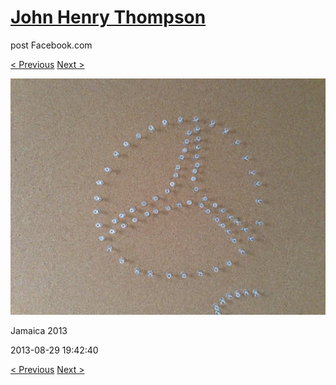 # [John Henry Thompson](../README.md)
post Facebook.com

[< Previous](2013-08-29-61.md) [Next >](2013-08-29-63.md)

[![](../media/2013-08-29/Jamaica-2073.jpg)](../README.md)

Jamaica 2013

2013-08-29 19:42:40

[< Previous](2013-08-29-61.md) [Next >](2013-08-29-63.md)